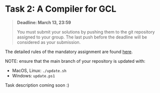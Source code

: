 # Task 2: A Compiler for GCL

> **Deadline: March 13, 23:59**
>
> You must submit your solutions by pushing them to the git repository assigned to your group.
> The last push before the deadline will be considered as your submission. 

The detailed rules of the mandatory assignment are found [here](README.md).

NOTE: ensure that the main branch of your repository is updated with:

- MacOS, Linux: `./update.sh`
- Windows: `update.ps1`

Task description coming soon :)